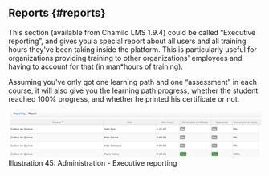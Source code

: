 ## Reports {#reports}

This section (available from Chamilo LMS 1.9.4) could be called “Executive reporting”, and gives you a special report about all users and all training hours they&#039;ve been taking inside the platform. This is particularly useful for organizations providing training to other organizations&#039; employees and having to account for that (in man*hours of training).

Assuming you&#039;ve only got one learning path and one “assessment” in each course, it will also give you the learning path progress, whether the student reached 100% progress, and whether he printed his certificate or not.

![](../assets/images38.png)Illustration 45: Administration - Executive reporting
